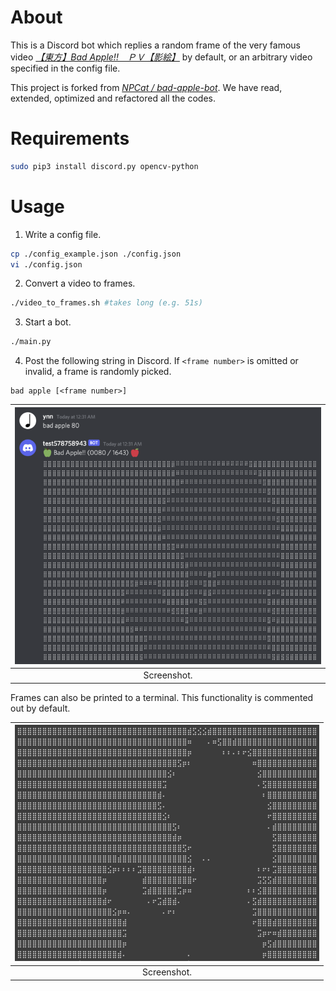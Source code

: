 # About

This is a Discord bot which replies a random frame of the very famous video [*【東方】Bad Apple!!　ＰＶ【影絵】*](https://www.nicovideo.jp/watch/sm8628149) by default, or an arbitrary video specified in the config file.

This project is forked from [*NPCat / bad-apple-bot*](https://github.com/NPCat/bad-apple-bot). We have read, extended, optimized and refactored all the codes.

# Requirements

```bash
sudo pip3 install discord.py opencv-python
```

# Usage

1. Write a config file.

```bash
cp ./config_example.json ./config.json
vi ./config.json
```

2. Convert a video to frames.

```bash
./video_to_frames.sh #takes long (e.g. 51s)
```

3. Start a bot.

```bash
./main.py
```

4. Post the following string in Discord. If `<frame number>` is omitted or invalid, a frame is randomly picked.

```
bad apple [<frame number>]
```

| ![](./readme_assets/ss.png) |
|:-:|
| Screenshot. |

Frames can also be printed to a terminal. This functionality is commented out by default.

| ![](./readme_assets/ss2.png) |
|:-:|
| Screenshot. |

